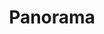 ---
layout: modul
title: Panorama
description: Modul, das ein Panoramafoto als navigierbares Panorama inklusive Steuerelemente darstellt.
department: modul
name: modul-pano
img: media/konzepte/module/modul_pano.png
---